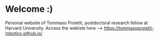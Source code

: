 # Welcome :)

Personal website of Tommaso Proietti, postdoctoral research fellow at Harvard University.
Access the webiste here --> https://tommasoproietti-robotics.github.io/

